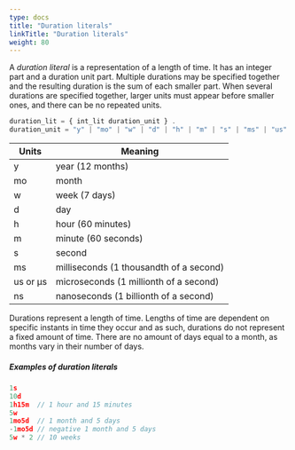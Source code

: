 ```yaml
---
type: docs
title: "Duration literals"
linkTitle: "Duration literals"
weight: 80
---
```


A _duration literal_ is a representation of a length of time. It has an integer part and a duration unit part. Multiple durations may be specified together and the resulting duration is the sum of each smaller part. When several durations are specified together, larger units must appear before smaller ones, and there can be no repeated units.

```js
duration_lit = { int_lit duration_unit } .
duration_unit = "y" | "mo" | "w" | "d" | "h" | "m" | "s" | "ms" | "us" | "µs" | "ns" .
```

| Units    | Meaning                                 |
| -------- | --------------------------------------- |
| y        | year (12 months)                        |
| mo       | month                                   |
| w        | week (7 days)                           |
| d        | day                                     |
| h        | hour (60 minutes)                       |
| m        | minute (60 seconds)                     |
| s        | second                                  |
| ms       | milliseconds (1 thousandth of a second) |
| us or µs | microseconds (1 millionth of a second)  |
| ns       | nanoseconds (1 billionth of a second)   |

Durations represent a length of time.
Lengths of time are dependent on specific instants in time they occur and as such,
durations do not represent a fixed amount of time.
There are no amount of days equal to a month, as months vary in their number of days.

##### Examples of duration literals

```js
1s
10d
1h15m  // 1 hour and 15 minutes
5w
1mo5d  // 1 month and 5 days
-1mo5d // negative 1 month and 5 days
5w * 2 // 10 weeks
```
